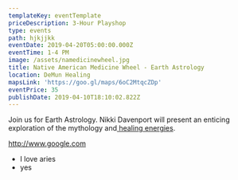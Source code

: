 ```yaml
---
templateKey: eventTemplate
priceDescription: 3-Hour Playshop
type: events
path: hjkjjkk
eventDate: 2019-04-20T05:00:00.000Z
eventTime: 1-4 PM
image: /assets/namedicinewheel.jpg
title: Native American Medicine Wheel - Earth Astrology
location: DeMun Healing
mapsLink: 'https://goo.gl/maps/6oC2MtqcZDp'
eventPrice: 35
publishDate: 2019-04-10T18:10:02.822Z
---
```

Join us for Earth Astrology.  Nikki Davenport will present an enticing exploration of the mythology and[ healing energies](http://www.google.com).

<http://www.google.com>

* I love aries
* yes
